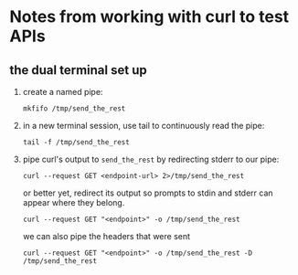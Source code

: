 # Notes from working with curl to test APIs

## the dual terminal set up

1. create a named pipe:

	`mkfifo /tmp/send_the_rest`


2. in a new terminal session, use tail to continuously read the pipe:
	
	`tail -f /tmp/send_the_rest`

3. pipe curl's output to `send_the_rest` by redirecting stderr to our pipe:
	
	`curl --request GET <endpoint-url> 2>/tmp/send_the_rest`	

	or better yet, redirect its output so prompts to stdin and stderr can appear where they belong. 

	`curl --request GET "<endpoint>" -o /tmp/send_the_rest`

	we can also pipe the headers that were sent
	
	`curl --request GET "<endpoint>" -o /tmp/send_the_rest -D /tmp/send_the_rest`
	
